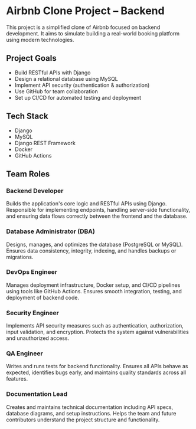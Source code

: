 # Airbnb Clone Project – Backend

This project is a simplified clone of Airbnb focused on backend development. It aims to simulate building a real-world booking platform using modern technologies.

## Project Goals

- Build RESTful APIs with Django
- Design a relational database using MySQL
- Implement API security (authentication & authorization)
- Use GitHub for team collaboration
- Set up CI/CD for automated testing and deployment

## Tech Stack

- Django
- MySQL
- Django REST Framework
- Docker
- GitHub Actions

## Team Roles

### Backend Developer  
Builds the application's core logic and RESTful APIs using Django. Responsible for implementing endpoints, handling server-side functionality, and ensuring data flows correctly between the frontend and the database.

### Database Administrator (DBA)  
Designs, manages, and optimizes the database (PostgreSQL or MySQL). Ensures data consistency, integrity, indexing, and handles backups or migrations.

### DevOps Engineer  
Manages deployment infrastructure, Docker setup, and CI/CD pipelines using tools like GitHub Actions. Ensures smooth integration, testing, and deployment of backend code.

### Security Engineer  
Implements API security measures such as authentication, authorization, input validation, and encryption. Protects the system against vulnerabilities and unauthorized access.

### QA Engineer  
Writes and runs tests for backend functionality. Ensures all APIs behave as expected, identifies bugs early, and maintains quality standards across all features.

### Documentation Lead  
Creates and maintains technical documentation including API specs, database diagrams, and setup instructions. Helps the team and future contributors understand the project structure and functionality.